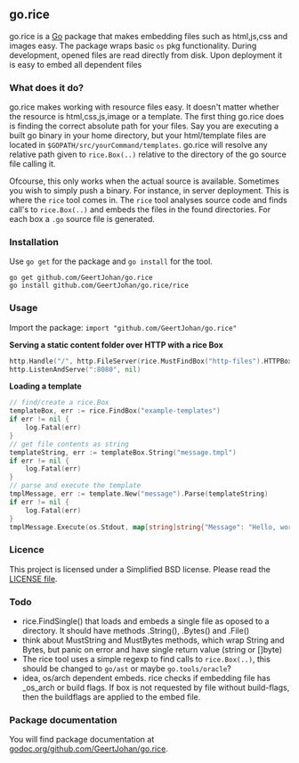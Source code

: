 ## go.rice

go.rice is a [Go](http://golang.org) package that makes embedding files such as html,js,css and images easy.
The package wraps basic `os` pkg functionality. During development, opened files are read directly from disk.
Upon deployment it is easy to embed all dependent files

### What does it do?
go.rice makes working with resource files easy. It doesn't matter whether the resource is html,css,js,image or a template.
The first thing go.rice does is finding the correct absolute path for your files. Say you are executing a built go binary in your home directory, but your html/template files are located in `$GOPATH/src/yourCommand/templates`. go.rice will resolve any relative path given to `rice.Box(..)` relative to the directory of the go source file calling it.

Ofcourse, this only works when the actual source is available. Sometimes you wish to simply push a binary. For instance, in server deployment. This is where the `rice` tool comes in. The `rice` tool analyses source code and finds call's to `rice.Box(..)` and embeds the files in the found directories. For each box a `.go` source file is generated.

### Installation

Use `go get` for the package and `go install` for the tool.
```
go get github.com/GeertJohan/go.rice
go install github.com/GeertJohan/go.rice/rice
```

### Usage

Import the package: `import "github.com/GeertJohan/go.rice"`

**Serving a static content folder over HTTP with a rice Box**
```go
http.Handle("/", http.FileServer(rice.MustFindBox("http-files").HTTPBox()))
http.ListenAndServe(":8080", nil)
```

**Loading a template**
```go
// find/create a rice.Box
templateBox, err := rice.FindBox("example-templates")
if err != nil {
	log.Fatal(err)
}
// get file contents as string
templateString, err := templateBox.String("message.tmpl")
if err != nil {
	log.Fatal(err)
}
// parse and execute the template
tmplMessage, err := template.New("message").Parse(templateString)
if err != nil {
	log.Fatal(err)
}
tmplMessage.Execute(os.Stdout, map[string]string{"Message": "Hello, world!"})

```

### Licence

This project is licensed under a Simplified BSD license. Please read the [LICENSE file][license].


### Todo
 - rice.FindSingle() that loads and embeds a single file as oposed to a directory. It should have methods .String(), .Bytes() and .File()
 - think about MustString and MustBytes methods, which wrap String and Bytes, but panic on error and have single return value (string or []byte)
 - The rice tool uses a simple regexp to find calls to `rice.Box(..)`, this should be changed to `go/ast` or maybe `go.tools/oracle`?
 - idea, os/arch dependent embeds. rice checks if embedding file has _os_arch or build flags. If box is not requested by file without build-flags, then the buildflags are applied to the embed file.

### Package documentation

You will find package documentation at [godoc.org/github.com/GeertJohan/go.rice][godoc].


 [license]: https://github.com/GeertJohan/go.rice/blob/master/LICENSE
 [godoc]: http://godoc.org/github.com/GeertJohan/go.rice